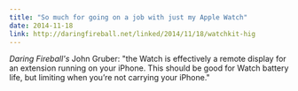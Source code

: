```yaml
---
title: "So much for going on a job with just my Apple Watch"
date: 2014-11-18
link: http://daringfireball.net/linked/2014/11/18/watchkit-hig
---
```

  _Daring Fireball's_ John Gruber: "the Watch is effectively a remote display for an extension running on your iPhone. This should be good for Watch battery life, but limiting when you’re not carrying your iPhone."
